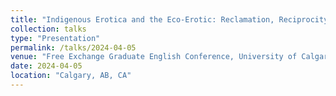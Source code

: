 ```yaml
---
title: "Indigenous Erotica and the Eco-Erotic: Reclamation, Reciprocity, and Relationships Between Indigenous Bodies and Their (Home)Land"
collection: talks
type: "Presentation"
permalink: /talks/2024-04-05
venue: "Free Exchange Graduate English Conference, University of Calgary"
date: 2024-04-05
location: "Calgary, AB, CA"
---
```

